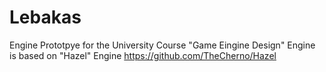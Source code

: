 # Lebakas
Engine Prototpye for the University Course "Game Eingine Design"
Engine is based on "Hazel" Engine https://github.com/TheCherno/Hazel

